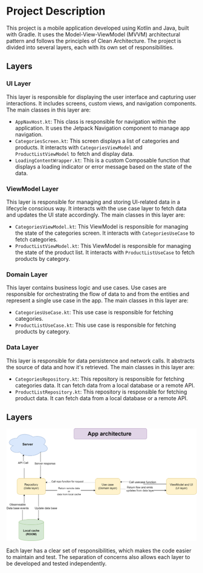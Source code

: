 # Project Description

This project is a mobile application developed using Kotlin and Java, built with Gradle. It uses the Model-View-ViewModel (MVVM) architectural pattern and follows the principles of Clean Architecture. The project is divided into several layers, each with its own set of responsibilities.

## Layers

### UI Layer

This layer is responsible for displaying the user interface and capturing user interactions. It includes screens, custom views, and navigation components. The main classes in this layer are:

- `AppNavHost.kt`: This class is responsible for navigation within the application. It uses the Jetpack Navigation component to manage app navigation.
- `CategoriesScreen.kt`: This screen displays a list of categories and products. It interacts with `CategoriesViewModel` and `ProductListViewModel` to fetch and display data.
- `LoadingContentWrapper.kt`: This is a custom Composable function that displays a loading indicator or error message based on the state of the data.

### ViewModel Layer

This layer is responsible for managing and storing UI-related data in a lifecycle conscious way. It interacts with the use case layer to fetch data and updates the UI state accordingly. The main classes in this layer are:

- `CategoriesViewModel.kt`: This ViewModel is responsible for managing the state of the categories screen. It interacts with `CategoriesUseCase` to fetch categories.
- `ProductListViewModel.kt`: This ViewModel is responsible for managing the state of the product list. It interacts with `ProductListUseCase` to fetch products by category.

### Domain Layer

This layer contains business logic and use cases. Use cases are responsible for orchestrating the flow of data to and from the entities and represent a single use case in the app. The main classes in this layer are:

- `CategoriesUseCase.kt`: This use case is responsible for fetching categories.
- `ProductListUseCase.kt`: This use case is responsible for fetching products by category.

### Data Layer

This layer is responsible for data persistence and network calls. It abstracts the source of data and how it's retrieved. The main classes in this layer are:

- `CategoriesRepository.kt`: This repository is responsible for fetching categories data. It can fetch data from a local database or a remote API.
- `ProductListRepository.kt`: This repository is responsible for fetching product data. It can fetch data from a local database or a remote API.

## Layers
![Layer Diagram](https://github.com/divyadeep86/FakeStore/blob/main/images/appArch.drawio.png)

Each layer has a clear set of responsibilities, which makes the code easier to maintain and test. The separation of concerns also allows each layer to be developed and tested independently.